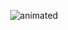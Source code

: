<p align="center">
  <img src="https://user-images.githubusercontent.com/65050348/199292169-9db57646-0568-4dd9-bc66-dcf4ca518283.png" alt="animated" />
</p>


